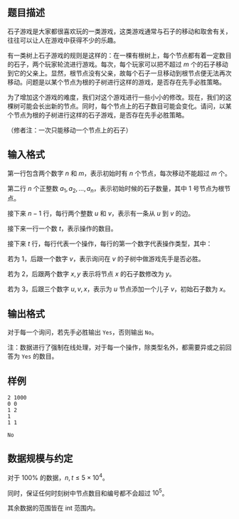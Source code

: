 ## 题目描述

石子游戏是大家都很喜欢玩的一类游戏，这类游戏通常与石子的移动和取舍有关，往往可以让人在游戏中获得不少的乐趣。

有一类树上石子游戏的规则是这样的：在一棵有根树上，每个节点都有着一定数目的石子，两个玩家轮流进行游戏。每次，每个玩家可以把不超过 $m$ 个的石子移动到它的父亲上。显然，根节点没有父亲，故每个石子一旦移动到根节点便无法再次移动。问题是以某个节点为根的子树进行这样的游戏，是否存在先手必胜策略。

为了增加这个游戏的难度，我们对这个游戏进行一些小小的修改。现在，我们的这棵树可能会长出新的节点。同时，每个节点上的石子数目可能会变化。请问，以某个节点为根的子树进行这样的石子游戏，是否存在先手必胜策略。

（修者注：一次只能移动一个节点上的石子）

## 输入格式

第一行包含两个数字 $n$ 和 $m$，表示初始时有 $n$ 个节点，每次移动不能超过 $m$ 个。

第二行 $n$ 个正整数 $a_1,a_2,\dots,a_n$，表示初始时候的石子数量，其中 $1$ 号节点为根节点。

接下来 $n-1$ 行，每行两个整数 $u$ 和 $v$，表示有一条从 $u$ 到 $v$ 的边。

接下来一行一个数 $t$，表示操作的数目。

接下来 $t$ 行，每行代表一个操作，每行的第一个数字代表操作类型，其中：

若为 $1$，后跟一个数字 $v$，表示询问在 $v$ 的子树中做游戏先手是否必胜。

若为 $2$，后跟两个数字 $x,y$ 表示将节点 $x$ 的石子数修改为 $y$。

若为 $3$，后跟三个数字 $u,v,x$，表示为 $u$ 节点添加一个儿子 $v$，初始石子数为 $x$。

## 输出格式

对于每一个询问，若先手必胜输出 `Yes`，否则输出 `No`。

注：数据进行了强制在线处理，对于每一个操作，除类型名外，都需要异或之前回答为 `Yes` 的数目。

## 样例
```input1
2 1000
0 0
1 2
1
1 1
```
```output1
No
```
## 数据规模与约定

对于 $100\%$ 的数据，$n,t \le 5\times 10^4$。

同时，保证任何时刻树中节点数目和编号都不会超过 $10^5$。

其余数据的范围皆在 int 范围内。